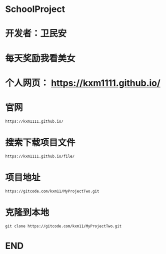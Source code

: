 # SchoolProject

# 开发者：卫民安

# 每天奖励我看美女

# 个人网页： https://kxm1111.github.io/

# 官网
```text
https://kxm1111.github.io/
```

# 搜索下载项目文件
```text
https://kxm1111.github.io/file/
```

# 项目地址
```text
https://gitcode.com/kxm11/MyProjectTwo.git
```

# 克隆到本地
```text
git clone https://gitcode.com/kxm11/MyProjectTwo.git
```

# END
